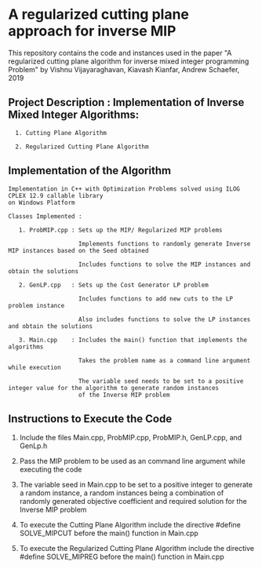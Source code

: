 # A regularized cutting plane approach for inverse MIP
This repository contains the code and instances used in the paper
"A regularized cutting plane algorithm for inverse mixed integer programming Problem" 
by Vishnu Vijayaraghavan, Kiavash Kianfar, Andrew Schaefer, 2019

## Project Description : Implementation of Inverse Mixed Integer Algorithms: 
    
      1. Cutting Plane Algorithm 
      
      2. Regularized Cutting Plane Algorithm

## Implementation of the Algorithm

    Implementation in C++ with Optimization Problems solved using ILOG CPLEX 12.9 callable library
    on Windows Platform

    Classes Implemented : 
       
       1. ProbMIP.cpp : Sets up the MIP/ Regularized MIP problems
                      
                        Implements functions to randomly generate Inverse MIP instances based on the Seed obtained
                        
                        Includes functions to solve the MIP instances and obtain the solutions

       2. GenLP.cpp   : Sets up the Cost Generator LP problem 
                         
                        Includes functions to add new cuts to the LP problem instance

                        Also includes functions to solve the LP instances and obtain the solutions  

       3. Main.cpp    : Includes the main() function that implements the algorithms

                        Takes the problem name as a command line argument while execution

                        The variable seed needs to be set to a positive integer value for the algorithm to generate random instances
                        of the Inverse MIP problem
 
## Instructions to Execute the Code

1. Include the files Main.cpp, ProbMIP.cpp, ProbMIP.h, GenLP.cpp, and GenLp.h

2. Pass the MIP problem to be used as an command line argument while executing the code

3. The variable seed in Main.cpp to be set to a positive integer to generate a random instance,
   a random instances being a combination of randomly generated objective coefficient and required solution for the Inverse MIP problem

4. To execute the Cutting Plane Algorithm include the directive #define SOLVE_MIPCUT before the main() function in Main.cpp

5. To execute the Regularized Cutting Plane Algorithm include the directive #define SOLVE_MIPREG before the main() function in Main.cpp









